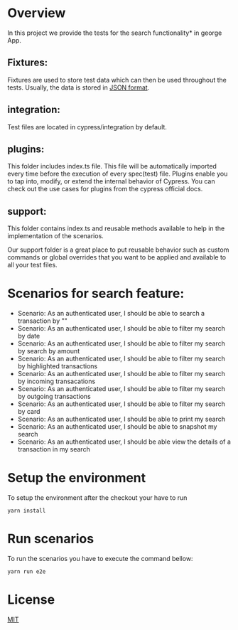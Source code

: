 # Overview
In this project we provide the tests for the search functionality* in george App.

## Fixtures:
Fixtures are used to store test data which can then be used throughout the tests. Usually, the data is stored in [JSON format](https://www.w3schools.com/js/js_json_intro.asp).

## integration:
Test files are located in cypress/integration by default. 

## plugins:
This folder includes index.ts file. This file will be automatically imported every time before the execution of every spec(test) file. Plugins enable you to tap into, modify, or extend the internal behavior of Cypress. You can check out the use cases for plugins from the cypress official docs.

## support:
This folder contains index.ts and reusable methods available to help in the implementation of the scenarios.

Our support folder is a great place to put reusable behavior such as custom commands or global overrides that you want to be applied and available to all your test files.


# Scenarios for search feature:

* Scenario: As an authenticated user, I should be able to search a transaction by "<brand>"
* Scenario: As an authenticated user, I should be able to filter my search by date
* Scenario: As an authenticated user, I should be able to filter my search by search by amount
* Scenario: As an authenticated user, I should be able to filter my search by highlighted transactions
* Scenario: As an authenticated user, I should be able to filter my search by incoming transacations
* Scenario: As an authenticated user, I should be able to filter my search by outgoing transactions
* Scenario: As an authenticated user, I should be able to filter my search by card
* Scenario: As an authenticated user, I should be able to print my search
* Scenario: As an authenticated user, I should be able to snapshot my search
* Scenario: As an authenticated user, I should be able view the details of a transaction in my search

# Setup the environment
To setup the environment after the checkout your have to run

```shell
yarn install
```

# Run scenarios
To run the scenarios you have to execute the command bellow:

```shell
yarn run e2e
```

# License
[MIT](https://choosealicense.com/licenses/mit/)

